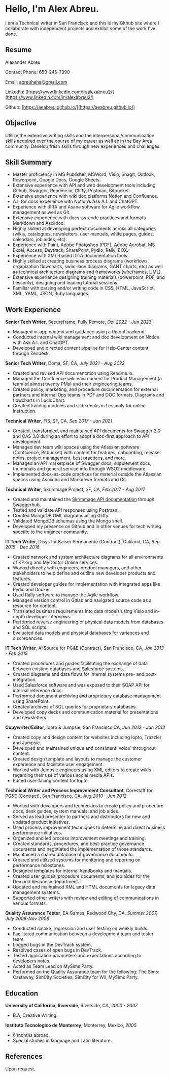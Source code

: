 # Hello, I'm Alex Abreu. 

I am a Technical writer in San Francisco and this is my Github site where I collaborate with independent projects and exhibit some of the work I've done.

## Resume

Alexander Abreu

Contact Phone: 650-245-7390

Email: abreuhaha@gmail.com

LinkedIn: [https://www.linkedin.com/in/alexabreu2/](https://www.linkedin.com/in/alexabreu2/)

Github: [https://aeabreu.github.io/](https://aeabreu.github.io/)

## Objective

Utilize the extensive writing skills and the interpersonal/communication skills acquired over the course of my career as well as in the Bay Area community. Develop fresh skills through new experiences and challenges.

## Skill Summary

+ Master proficiency in MS Publisher, MSWord, Visio, SnagIt, Outlook, Powerpoint, Google Docs, Google Sheets.
+ Extensive experience with API and web development tools including Github, Swagger, Readme.io, Gliffy, Postman, Bitbucket.
+ Extensive experience with wiki doc platforms Notion and Confluence. 
+ A.I. for docs experience with Notion’s Ask A.I. and ChatGPT.
+ Experience with JIRA and Asana software for Agile workflow management as well as Git.
+ Extensive experience with docs-as-code practices and formats Markdown and Asciidoc.
+ Highly skilled at developing perfect documents across all categories (wikis, catalogues, newsletters, user manuals, white pages, guides, calendars, job aides, etc). 
+ Experience with Paint, Adobe Photoshop (PDF), Adobe Acrobat, MS Excel, Access, Devtrack, SharePoint, Pydio, Rally, BOX.
+ Experience with XML-based DITA documentation tools.
+ Highly skilled at creating business process diagrams (workflows, organization flowcharts, swim-lane diagrams, GANT charts, etc) as well as technical architecture diagrams and frameworks (wireframes, UML).
+ Extensive experience designing training materials (powerpoint, PDF, and Lessonly), designing and leading tutorial sessions.
+ Familiar with parsing and/or writing code in CSS, HTML, JavaScript, XML, YAML, JSON, Ruby languages.




## Work Experience
**Senior Tech Writer**, Secureframe,  Fully Remote, *Oct 2022 - Jun 2023*

+	Managed in-app content and guidance using a Retool backend.
+	Conducted internal wiki management and doc development on Notion with Ask A.I. and ChatGPT.
+	Developed and directed content pipeline for Help Center content through Zendesk.


**Senior Tech Writer**, Doma,	SF, CA,	*July 2021 - Aug 2022*

+ Created and revised API documentation using Readme.io.
+ Managed the Confluence wiki environment for Product Management (a team of almost twenty PMs) and their engineering teams.
+ Created policy, marketing, and procedure documentation for external partners and internal Ops teams in PDF and DOC formats. Diagrams and flowcharts in LucidChart.
+ Created training modules and slide decks in Lessonly for online instruction.

**Technical Writer**, FIS, SF, CA, *Sep 2017 - Jan 2021*

+	Created, transformed, and maintained API documents for Swagger 2.0 and OAS 3.0 during an effort to adopt a doc-first approach to API development.
+	Managed dev team wiki spaces using the Atlassian software (Confluence, Bitbucket) with content for features, onboarding, release notes, project management, best practices, and more.
+	Managed an API marketplace of Swagger docs, supplement docs, thumbnails and general service info through WSO2 middleware.
+	Implemented docs-as-code practices for material outside the Atlassian spaces using Asciidoc and Markdown formats and Git.


**Technical Writer**, Skrimmage Project, SF, CA, *Feb 2017 - Aug 2017* 

+ Created and maintained the [Skrimmage API documentation](https://app.swaggerhub.com/apis/skankbunnysquad/skrimmage/v1) through Swaggerhub.
+ Tested and validate API responses using Postman.
+ Created MongoDB UML diagrams using Gliffy.
+ Validated MongoDB schemas using the Mongo shell.
+ Developed my presence on Github and in other venues for tech writing specific to the engineer community.

**IT Tech Writer**, Disys for Kaiser Permanente (Contract), Oakland, CA, *Sep 2015 - Dec 2016*

+ Created network and system architecture diagrams for all environments of KP.org and MyDoctor Online services.
+ Worked directly with engineers, product managers, and other stakeholders to help define and outline new developer products and features.
+ Created developer guides for implementation with integrated apps like Pydio and Docker. 
+ Used Rally software to manage the Agile workflow.
+ Managed version control in Gitlab and navigated source code as a resource for content.
+ Translated business requirements into data models using Visio and in-depth developer interviews. 
+ Performed reverse engineering of physical data models from databases and SQL scripts.
+ Evaluated data models and physical databases for variances and discrepancies.

**IT Tech Writer**, AllSource for PG&E (Contract), San Francisco, CA, *Jan 2013 - Feb 2015*	

+ Created procedures and guides facilitating the exchange of data between existing databases and Salesforce systems.
+ Created diagrams and data flows for internal systems pre- and post-integration.
+ Used Salesforce software and was exposed to their SOAP API for internal reference docs.
+ Performed document archiving and proprietary database management using SharePoint.
+ Created archives of SQL queries for proprietary databases.
+ Developed copy decks and communication material for presentations and newsletters.

**Copywriter/Editor**, Iopto & Jumpsie, San Francisco,CA, _Jun 2012 - Jan 2013_	

+ Created copy and design content for websites including Iopto, Trazzler and Jumpsie.
+ Developed and maintained unique and consistent 'voice' throughout content.
+ Created design template and layouts to manage the customer experience and facilitate user engagement.
+ Worked with Jumpsie engineers using XML editors to create wikis regarding their use of various social media APIs.
+ Edited user-facing content for Iopto.


**Technical Writer and Process Improvement Consultant**, Corestaff for PG&E (Contract), San Francisco, CA, _Aug 2010 - Jun 2012_

+ Worked with developers and technicians to create policy and procedure docs, desk guides, system manuals, and job aides.
+ Served as lead presenter to partners and distributors for new and updated product initiatives.
+ Used process improvement techniques to determine and direct business performance initiatives.
+ Organized and led process improvement meetings and training.
+ Created standards, procedures, and best-practice governance documents and negotiated the implementation of those standards. 
+ Maintained a shared database of governance documents.
+ Created and utilized systems for monitoring and reporting on performance milestones.    
+ Designed templates for internal handbooks and manuals.  
+ Created user guides, procedure documents, and job aides for the Demand Response department.
+ Updated and maintained XML and HTML documents for legacy data management systems.
+ Supported other writers with review and editing of communications in various formats.

**Quality Assurance Tester**, EA Games, Redwood City, CA, _Summer 2007, July 2008-Nov 2008_

+ Conducted smoke, regression and user testing on weekly builds.
+ Facilitated communication between a development team and tester team.
+ Logged bugs in the DevTrack system.
+ Resolved cases of open bugs in DevTrack.
+ Tested application parameters and expectations according to developers notes.
+ Acted as Team Lead on MySims Party.
+ Performed on the Quality Assurance team for the following: The Sims: Castaway, SimCity Societies, SimCity for Wii, MySims Party.



## Education

**University of California, Riverside**, Riverside, CA, _2003 - 2007_

+ B.A, Creative Writing.

**Instituto Tecnologico de Monterrey**, Monterrey, Mexico, _2005_

+ 6 months abroad.
+ Special studies in language and Latin literature.

## References

Upon request.
